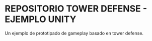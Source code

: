# REPOSITORIO TOWER DEFENSE - EJEMPLO UNITY

Un ejemplo de prototipado de gameplay basado en tower defense.


